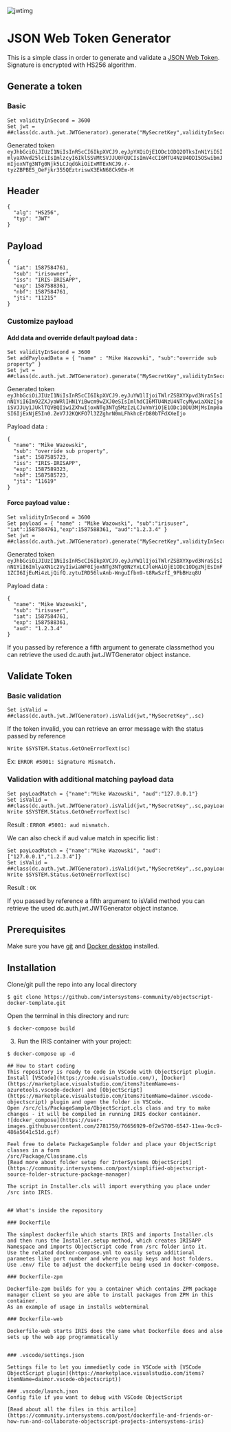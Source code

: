 ![jwtimg](https://jwt.io/img/logo-asset.svg)
# JSON Web Token Generator

This is a simple class in order to generate and validate a [JSON Web Token](https://jwt.io).  
Signature is encrypted with HS256 algorithm.  

## Generate a token

### Basic
```
Set validityInSecond = 3600
Set jwt = ##class(dc.auth.jwt.JWTGenerator).generate("MySecretKey",validityInSecond)
```

Generated token `eyJhbGciOiJIUzI1NiIsInR5cCI6IkpXVCJ9.eyJpYXQiOjE1ODc1ODQ2OTksInN1YiI6ImlyaXNvd25lciIsImlzcyI6IklSSVMtSVJJU0FQUCIsImV4cCI6MTU4NzU4ODI5OSwibmJmIjoxNTg3NTg0Njk5LCJqdGkiOiIxMTExNCJ9.r-tyzZBPBE5_OeFjkr355QEztriswX3EkN68Ck9Em-M`

## Header
```
{
  "alg": "HS256",
  "typ": "JWT"
}
```

## Payload
```
{
  "iat": 1587584761,
  "sub": "irisowner",
  "iss": "IRIS-IRISAPP",
  "exp": 1587588361,
  "nbf": 1587584761,
  "jti": "11215"
}
```

### Customize payload

#### Add data and override default payload data : 

```
Set validityInSecond = 3600
Set addPayloadData = { "name" : "Mike Wazowski", "sub":"override sub property" }
Set jwt = ##class(dc.auth.jwt.JWTGenerator).generate("MySecretKey",validityInSecond,addPayloadData)
```

Generated token `eyJhbGciOiJIUzI1NiIsInR5cCI6IkpXVCJ9.eyJuYW1lIjoiTWlrZSBXYXpvd3NraSIsInN1YiI6Im92ZXJyaWRlIHN1YiBwcm9wZXJ0eSIsImlhdCI6MTU4NzU4NTcyMywiaXNzIjoiSVJJUy1JUklTQVBQIiwiZXhwIjoxNTg3NTg5MzIzLCJuYmYiOjE1ODc1ODU3MjMsImp0aSI6IjExNjE5In0.ZeV7J2KQKFO7l3ZZghrN0mLFhkhcErD80bTFdXXeIjo`  


Payload data : 

```
{
  "name": "Mike Wazowski",
  "sub": "override sub property",
  "iat": 1587585723,
  "iss": "IRIS-IRISAPP",
  "exp": 1587589323,
  "nbf": 1587585723,
  "jti": "11619"
}
```

#### Force payload value :

```
Set validityInSecond = 3600
Set payload = { "name" : "Mike Wazowski", "sub":"irisuser", "iat":1587584761,"exp":1587588361, "aud":"1.2.3.4" }
Set jwt = ##class(dc.auth.jwt.JWTGenerator).generate("MySecretKey",validityInSecond,payload,0)
```

Generated token `eyJhbGciOiJIUzI1NiIsInR5cCI6IkpXVCJ9.eyJuYW1lIjoiTWlrZSBXYXpvd3NraSIsInN1YiI6ImlyaXN1c2VyIiwiaWF0IjoxNTg3NTg0NzYxLCJleHAiOjE1ODc1ODgzNjEsImF1ZCI6IjEuMi4zLjQifQ.zytuIRD56lvAnb-WnguIfbn9-t8RwSzfI_9PbBHzq8U`  

Payload data : 

```
{
  "name": "Mike Wazowski",
  "sub": "irisuser",
  "iat": 1587584761,
  "exp": 1587588361,
  "aud": "1.2.3.4"
}
```

If you passed by reference a fifth argument to generate classmethod you can retrieve the used dc.auth.jwt.JWTGenerator object instance.  

## Validate Token

### Basic validation

```
Set isValid = ##class(dc.auth.jwt.JWTGenerator).isValid(jwt,"MySecretKey",.sc)
```

If the token invalid, you can retrieve an error message with the status passed by reference
```
Write $SYSTEM.Status.GetOneErrorText(sc)
```
Ex: `ERROR #5001: Signature Mismatch.`

### Validation with additional matching payload data

```
Set payLoadMatch = {"name":"Mike Wazowski", "aud":"127.0.0.1"}
Set isValid = ##class(dc.auth.jwt.JWTGenerator).isValid(jwt,"MySecretKey",.sc,payLoadMatch)
Write $SYSTEM.Status.GetOneErrorText(sc)
```

Result : `ERROR #5001: aud mismatch.`

We can also check if aud value match in specific list : 

```
Set payLoadMatch = {"name":"Mike Wazowski", "aud":["127.0.0.1","1.2.3.4"]}
Set isValid = ##class(dc.auth.jwt.JWTGenerator).isValid(jwt,"MySecretKey",.sc,payLoadMatch)
Write $SYSTEM.Status.GetOneErrorText(sc)
```

Result : `OK`

If you passed by reference a fifth argument to isValid method you can retrieve the used dc.auth.jwt.JWTGenerator object instance.  

## Prerequisites
Make sure you have [git](https://git-scm.com/book/en/v2/Getting-Started-Installing-Git) and [Docker desktop](https://www.docker.com/products/docker-desktop) installed.

## Installation 

Clone/git pull the repo into any local directory

```
$ git clone https://github.com/intersystems-community/objectscript-docker-template.git
```

Open the terminal in this directory and run:

```
$ docker-compose build
```

3. Run the IRIS container with your project:

```
$ docker-compose up -d
```

```
## How to start coding
This repository is ready to code in VSCode with ObjectScript plugin.
Install [VSCode](https://code.visualstudio.com/), [Docker](https://marketplace.visualstudio.com/items?itemName=ms-azuretools.vscode-docker) and [ObjectScript](https://marketplace.visualstudio.com/items?itemName=daimor.vscode-objectscript) plugin and open the folder in VSCode.
Open /src/cls/PackageSample/ObjectScript.cls class and try to make changes - it will be compiled in running IRIS docker container.
![docker_compose](https://user-images.githubusercontent.com/2781759/76656929-0f2e5700-6547-11ea-9cc9-486a5641c51d.gif)

Feel free to delete PackageSample folder and place your ObjectScript classes in a form
/src/Package/Classname.cls
[Read more about folder setup for InterSystems ObjectScript](https://community.intersystems.com/post/simplified-objectscript-source-folder-structure-package-manager)

The script in Installer.cls will import everything you place under /src into IRIS.


## What's inside the repository

### Dockerfile

The simplest dockerfile which starts IRIS and imports Installer.cls and then runs the Installer.setup method, which creates IRISAPP Namespace and imports ObjectScript code from /src folder into it.
Use the related docker-compose.yml to easily setup additional parametes like port number and where you map keys and host folders.
Use .env/ file to adjust the dockerfile being used in docker-compose.

### Dockerfile-zpm

Dockerfile-zpm builds for you a container which contains ZPM package manager client so you are able to install packages from ZPM in this container.
As an example of usage in installs webterminal

### Dockerfile-web

Dockerfile-web starts IRIS does the same what Dockerfile does and also sets up the web app programmatically


### .vscode/settings.json

Settings file to let you immedietly code in VSCode with [VSCode ObjectScript plugin](https://marketplace.visualstudio.com/items?itemName=daimor.vscode-objectscript))

### .vscode/launch.json
Config file if you want to debug with VSCode ObjectScript

[Read about all the files in this artilce](https://community.intersystems.com/post/dockerfile-and-friends-or-how-run-and-collaborate-objectscript-projects-intersystems-iris)
